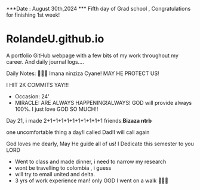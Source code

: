 ***Date : August 30th,2024 *** Fifth day of Grad school , Congratulations for finishing 1st week!
# RolandeU.github.io

A portfolio GitHub webpage with a few bits of my work throughout my career. And daily journal logs....

Daily Notes:
💚🙏🏾 Imana ninziza Cyane! MAY HE PROTECT US!

I HIT 2K COMMITS YAY!!!

- Occasion: 24'
- MIRACLE: ARE ALWAYS HAPPENING!ALWAYS!
GOD will provide always 100%. I just love GOD SO MUCH!!

Day 21, i made 2+1+1+1+1+1+1+1+1+1+1 friends:**Bizaza ntrb**

one uncomfortable thing a day!I called Dad!I will call again 

God loves me dearly, May He guide all of  us!
I Dedicate this semester to you LORD
- Went to class and made dinner, i need to narrow my research
- wont be travelling to colombia , i guess
- will try to email united and delta.
- 3 yrs of work experience man!
only GOD 
I went on a walk 💚💚💚







